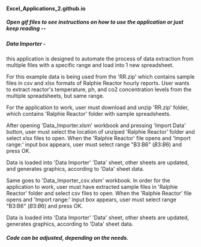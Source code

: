 #### Excel_Applications_2.github.io

##### Open gif files to see instructions on how to use the application or just keep reading --

##### Data Importer -
this application is designed to automate the process of data extraction from multiple files with a specific range and load into 1 new spreadsheet.

For this example data is being used from the 'RR.zip' which contains sample files in csv and xlsx formats of Ralphie Reactor hourly reports. User wants to extract reactor's temperature, ph, and co2 concentration levels from the multiple spreadsheets, but same range.

For the application to work, user must download and unzip 'RR.zip' folder, which contains 'Ralphie Reactor' folder with sample spreadsheets.

After opening 'Data_Importer.xlsm' workbook and pressing 'Import Data' button, user must select the location of unziped 'Ralphie Reactor' folder
and select xlsx files to open.
When the 'Ralphie Reactor' file opens and 'Import range:' input box appears, user must select range "B3:B6" ($B$3:$B$6) and press OK.

Data is loaded into 'Data Importer' 'Data' sheet, other sheets are updated, and generates graphics, according to 'Data' sheet data.

Same goes to 'Data_Importer_csv.xlsm' workbook. In order for the application to work, user must have extracted sample files in 'Ralphie Reactor' folder
and select csv files to open.
When the 'Ralphie Reactor' file opens and 'Import range:' input box appears, user must select range "B3:B6" ($B$3:$B$6) and press OK.

Data is loaded into 'Data Importer' 'Data' sheet, other sheets are updated, generates graphics, according to 'Data' sheet data.

##### Code can be adjusted, depending on the needs.
